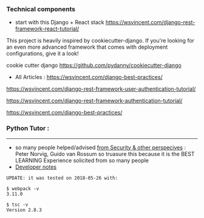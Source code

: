 ### Technical components

- start with this  Django + React stack 
https://wsvincent.com/django-rest-framework-react-tutorial/


This project is heavily inspired by cookiecutter-django. If you're looking for an even more advanced framework that comes with deployment configurations, give it a look!

cookie cutter django https://github.com/pydanny/cookiecutter-django


- All Articles : https://wsvincent.com/django-best-practices/

https://wsvincent.com/django-rest-framework-user-authentication-tutorial/

https://wsvincent.com/django-rest-framework-authentication-tutorial/

https://wsvincent.com/django-best-practices/


### Python Tutor : 
--------------
- so many people helped/advised [from Security & other perspecives](https://github.com/pgbovine/OnlinePythonTutor) : Peter Norvig, Guido van Rossum so truasure this because it is the BEST LEARNING Experience solicited from so many people 
- [Developer notes ](https://github.com/pgbovine/OnlinePythonTutor/blob/master/v5-unity/README.txt)
```
UPDATE: it was tested on 2018-05-26 with:

$ webpack -v
3.11.0

$ tsc -v
Version 2.8.3
```
